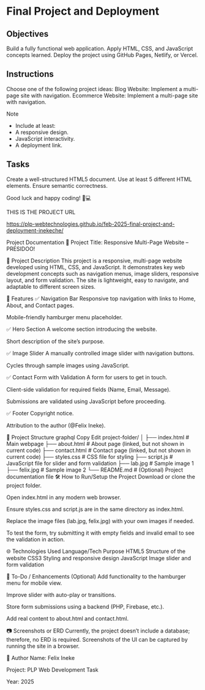 # Final Project and Deployment

## Objectives
Build a fully functional web application.
Apply HTML, CSS, and JavaScript concepts learned.
Deploy the project using GitHub Pages, Netlify, or Vercel.

## Instructions
Choose one of the following project ideas:
Blog Website: Implement a multi-page site with navigation.
Ecommerce Website: Implement a multi-page site with navigation.

>[!NOTE]
> - Include at least:
> - A responsive design.
> - JavaScript interactivity.
> - A deployment link.

## Tasks

Create a well-structured HTML5 document.
Use at least 5 different HTML elements.
Ensure semantic correctness.

Good luck and happy coding! 🚀💻



THIS IS THE PROJECT URL

https://plp-webtechnologies.github.io/feb-2025-final-project-and-deployment-inekeche/



Project Documentation
📌 Project Title:
Responsive Multi-Page Website – PRESIDOO!

📝 Project Description
This project is a responsive, multi-page website developed using HTML, CSS, and JavaScript. It demonstrates key web development concepts such as navigation menus, image sliders, responsive layout, and form validation. The site is lightweight, easy to navigate, and adaptable to different screen sizes.

🧩 Features
✅ Navigation Bar
Responsive top navigation with links to Home, About, and Contact pages.

Mobile-friendly hamburger menu placeholder.

✅ Hero Section
A welcome section introducing the website.

Short description of the site’s purpose.

✅ Image Slider
A manually controlled image slider with navigation buttons.

Cycles through sample images using JavaScript.

✅ Contact Form with Validation
A form for users to get in touch.

Client-side validation for required fields (Name, Email, Message).

Submissions are validated using JavaScript before proceeding.

✅ Footer
Copyright notice.

Attribution to the author (@Felix Ineke).

📁 Project Structure
graphql
Copy
Edit
project-folder/
│
├── index.html        # Main webpage
├── about.html        # About page (linked, but not shown in current code)
├── contact.html      # Contact page (linked, but not shown in current code)
├── styles.css        # CSS file for styling
├── script.js         # JavaScript file for slider and form validation
├── lab.jpg           # Sample image 1
├── felix.jpg         # Sample image 2
└── README.md         # (Optional) Project documentation file
🛠️ How to Run/Setup the Project
Download or clone the project folder.

Open index.html in any modern web browser.

Ensure styles.css and script.js are in the same directory as index.html.

Replace the image files (lab.jpg, felix.jpg) with your own images if needed.

To test the form, try submitting it with empty fields and invalid email to see the validation in action.

🌐 Technologies Used
Language/Tech	Purpose
HTML5	Structure of the website
CSS3	Styling and responsive design
JavaScript	Image slider and form validation

🧪 To-Do / Enhancements (Optional)
Add functionality to the hamburger menu for mobile view.

Improve slider with auto-play or transitions.

Store form submissions using a backend (PHP, Firebase, etc.).

Add real content to about.html and contact.html.

📷 Screenshots or ERD
Currently, the project doesn’t include a database; therefore, no ERD is required. Screenshots of the UI can be captured by running the site in a browser.

👤 Author
Name: Felix Ineke

Project: PLP Web Development Task

Year: 2025


